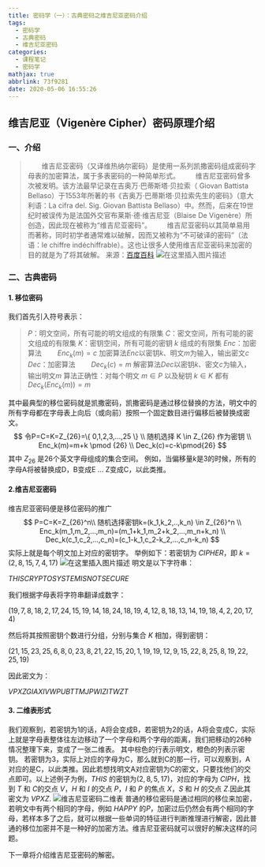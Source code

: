 ```yaml
---
title: 密码学（一）：古典密码之维吉尼亚密码介绍
tags:
  - 密码学
  - 古典密码
  - 维吉尼亚密码
categories:
  - 课程笔记
  - 密码学
mathjax: true
abbrlink: 73f9281
date: 2020-05-06 16:55:26
---
```

## 维吉尼亚（Vigenère Cipher）密码原理介绍
### 一、介绍
> &emsp;&emsp;维吉尼亚密码（又译维热纳尔密码）是使用一系列凯撒密码组成密码字母表的加密算法，属于多表密码的一种简单形式。
&emsp;&emsp;维吉尼亚密码曾多次被发明。该方法最早记录在吉奥万·巴蒂斯塔·贝拉索（ Giovan Battista Bellaso）于1553年所著的书《吉奥万·巴蒂斯塔·贝拉索先生的密码》（意大利语：La cifra del. Sig. Giovan Battista Bellaso）中。然而，后来在19世纪时被误传为是法国外交官布莱斯·德·维吉尼亚（Blaise De Vigenère）所创造，因此现在被称为“维吉尼亚密码”。
&emsp;&emsp;维吉尼亚密码以其简单易用而著称，同时初学者通常难以破解，因而又被称为“不可破译的密码”（法语：le chiffre indéchiffrable）。这也让很多人使用维吉尼亚密码来加密的目的就是为了将其破解。
来源：[百度百科](https://baike.baidu.com/item/%E7%BB%B4%E5%90%89%E5%B0%BC%E4%BA%9A%E5%AF%86%E7%A0%81/4905472?fr=aladdin)
![在这里插入图片描述](https://img-blog.csdnimg.cn/20200216154546299.png?x-oss-process=image/watermark,type_ZmFuZ3poZW5naGVpdGk,shadow_10,text_aHR0cHM6Ly9ibG9nLmNzZG4ubmV0L3FxXzQyNjUwOTg4,size_16,color_FFFFFF,t_70)
<!--more-->
### 二、古典密码
#### 1. 移位密码
我们首先引入符号表示：
>$P$：明文空间，所有可能的明文组成的有限集
>$C$：密文空间，所有可能的密文组成的有限集
>$K$：密钥空间，所有可能的密钥 $k$ 组成的有限集
>$Enc$：加密算法
>&emsp;&emsp;$Enc_k(m)=c$ 加密算法$Enc$以密钥$k$、明文$m$为输入，输出密文$c$
>$Dec$：加密算法
>&emsp;&emsp;$Dec_k(c)=m$ 解密算法$Dec$以密钥$k$、密文$c$为输入，输出明文$m$
>算法正确性：对每个明文 $m\in P$ 以及秘钥 $k\in K$ 都有 $Dec_k(Enc_k(m))=m$

其中最典型的移位密码就是凯撒密码，凯撒密码是通过移位替换的方法，明文中的所有字母都在字母表上向后（或向前）按照一个固定数目进行偏移后被替换成密文。
$$
令P=C=K=Z_{26}=\{ 0,1,2,3,...,25 \} \\
随机选择 K \in Z_{26} 作为密钥 \\
Enc_k(m)=m+k \pmod {26} \\
Dec_k(c)=c-k\pmod{26}
$$
其中 $Z_{26}$ 是26个英文字母组成的集合空间。
例如，当偏移量$k$是3的时候，所有的字母A将被替换成D，B变成E ... Z变成C，以此类推。
#### 2.维吉尼亚密码
维吉尼亚密码便是移位密码的推广
$$
P=C=K=Z_{26}^n\\
随机选择密钥k=(k_1,k_2,..,k_n) \in Z_{26}^n \\
Enc_k(m_1,m_2,...,m_n)=(m_1+k_1,m_2+k_2,...,m_n+k_n) \\
Dec_k(c_1,c_2,...,c_n)=(c_1-k_1,c_2-k_2,...,c_n-k_n)
$$
实际上就是每个明文加上对应的密钥字。
举例如下：若密钥为 $CIPHER$，即 $k=(2,8,15,7,4,17)$
![在这里插入图片描述](https://img-blog.csdnimg.cn/20200216154923425.jpg?x-oss-process=image/watermark,type_ZmFuZ3poZW5naGVpdGk,shadow_10,text_aHR0cHM6Ly9ibG9nLmNzZG4ubmV0L3FxXzQyNjUwOTg4,size_16,color_FFFFFF,t_70)
明文是以下字符串：

$THISCRYPTOSYSTEMISNOTSECURE$

我们根据字母表将字符串翻译成数字：

$(19,7,8,18,2,17,24,15,19,14,18,24,18,19,4,12,8,18,13,14,19,18,4,2,20,17,4)$

然后将其按照密钥个数进行分组，分别与集合 $K$ 相加，得到密钥：

$(21,15,23,25,6,8,0,23,8,21,22,15,20,1,19,19,12,9,15,22,8,25,8,19,22,25,19)$

因此密文为：

$VPXZGIAXIVWPUBTTMJPWIZITWZT$
#### 3. 二维表形式
我们观察到，若密钥为1的话，A将会变成B，若密钥为2的话，A将会变成C，实际上就是字母表整体往左边移动了一个字母和两个字母的距离，我们把移动的26种情况整理下来，变成了一张二维表。
其中棕色的行表示明文，橙色的列表示密钥。
若密钥为3，实际上对应的字母为C，那么就到C的那一行，可以观察到，A对应的是C，以此类推。因此若想找明文A对应密钥为C的密文，只要找他们的交点即可。以上述例子为例，$THIS$ 的密钥为$(2,8,5,17)$，对应的字母为 $CIPH$，找到 $T$ 和 $C$的交点 $V$，$H$ 和 $I$ 的交点 $P$，$I$ 和 $P$ 的焦点 $X$，$S$ 和 $H$ 的交点 $Z$.因此其密文为 $VPXZ.$
![维吉尼亚密码二维表](https://img-blog.csdnimg.cn/20200216150222284.png?x-oss-process=image/watermark,type_ZmFuZ3poZW5naGVpdGk,shadow_10,text_aHR0cHM6Ly9ibG9nLmNzZG4ubmV0L3FxXzQyNjUwOTg4,size_16,color_FFFFFF,t_70)
普通的移位密码是通过相同的移位来加密，若明文中有两个相同的字母，例如 $HAPPY$ 的$P$，加密过后仍然会有两个相同的字母，若样本多了之后，就可以根据一些单词的特征进行判断推理进行解密，因此普通的移位加密并不是一种好的加密方法。维吉尼亚密码就可以很好的解决这样的问题。

下一章将介绍维吉尼亚密码的解密。